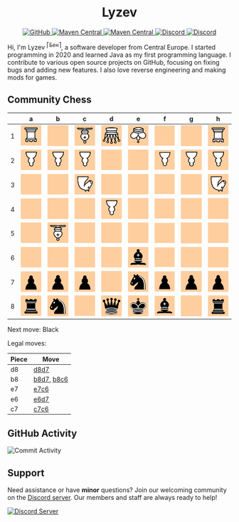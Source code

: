 <div align="center">
    <h1>Lyzev</h1>
    <a href="https://github.com/Lyzev">
        <img src="https://wsrv.nl/?url=https://cdn.jsdelivr.net/npm/@intergrav/devins-badges@3.2.0/assets/cozy-minimal/available/github_vector.svg&w=64&h=64" alt="GitHub">
    </a>
    <a href="https://lyzev.dev">
        <img src="https://wsrv.nl/?url=https://cdn.jsdelivr.net/npm/@intergrav/devins-badges@3.2.0/assets/cozy-minimal/documentation/website_vector.svg&w=64&h=64" alt="Maven Central">
    </a>
    <a href="https://central.sonatype.com/namespace/dev.lyzev.api">
        <img src="https://wsrv.nl/?url=https://cdn.jsdelivr.net/npm/@intergrav/devins-badges@3.2.0/assets/cozy-minimal/available/maven-central_vector.svg&w=64&h=64" alt="Maven Central">
    </a>
    <a href="https://lyzev.dev/discord">
        <img src="https://wsrv.nl/?url=https://cdn.jsdelivr.net/npm/@intergrav/devins-badges@3/assets/cozy-minimal/social/discord-plural_vector.svg&w=64&h=64" alt="Discord">
    </a>
    <a href="https://www.youtube.com/@lyzev">
        <img src="https://wsrv.nl/?url=https://cdn.jsdelivr.net/npm/@intergrav/devins-badges@3.2.0/assets/cozy-minimal/social/youtube-singular_vector.svg&w=64&h=64" alt="Discord">
    </a>
</div>

[//]: # (23, 08 Mon 2021, 20:00:00)

Hi, I'm Lyzev <sup>⎡Бен⎤</sup>, a software developer from Central Europe. I started programming in 2020 and learned Java as my first programming language. I contribute to various open source projects on GitHub, focusing on fixing bugs and adding new features. I also love reverse engineering and making mods for games.

## Community Chess

|   | a | b | c | d | e | f | g | h |
|---|---|---|---|---|---|---|---|---|
| 1 | ![R](chess/assets/img/white/down/tower.svg) | ![Empty](chess/assets/img/empty.svg) | ![B](chess/assets/img/white/down/bishop.svg) | ![Q](chess/assets/img/white/down/queen.svg) | ![K](chess/assets/img/white/down/king.svg) | ![Empty](chess/assets/img/empty.svg) | ![Empty](chess/assets/img/empty.svg) | ![R](chess/assets/img/white/down/tower.svg) |
| 2 | ![P](chess/assets/img/white/down/pawn.svg) | ![P](chess/assets/img/white/down/pawn.svg) | ![P](chess/assets/img/white/down/pawn.svg) | ![Empty](chess/assets/img/empty.svg) | ![Empty](chess/assets/img/empty.svg) | ![P](chess/assets/img/white/down/pawn.svg) | ![P](chess/assets/img/white/down/pawn.svg) | ![P](chess/assets/img/white/down/pawn.svg) |
| 3 | ![Empty](chess/assets/img/empty.svg) | ![Empty](chess/assets/img/empty.svg) | ![N](chess/assets/img/white/down/horse.svg) | ![Empty](chess/assets/img/empty.svg) | ![Empty](chess/assets/img/empty.svg) | ![Empty](chess/assets/img/empty.svg) | ![Empty](chess/assets/img/empty.svg) | ![N](chess/assets/img/white/down/horse.svg) |
| 4 | ![Empty](chess/assets/img/empty.svg) | ![Empty](chess/assets/img/empty.svg) | ![Empty](chess/assets/img/empty.svg) | ![P](chess/assets/img/white/down/pawn.svg) | ![Empty](chess/assets/img/empty.svg) | ![Empty](chess/assets/img/empty.svg) | ![Empty](chess/assets/img/empty.svg) | ![Empty](chess/assets/img/empty.svg) |
| 5 | ![Empty](chess/assets/img/empty.svg) | ![B](chess/assets/img/white/down/bishop.svg) | ![Empty](chess/assets/img/empty.svg) | ![Empty](chess/assets/img/empty.svg) | ![Empty](chess/assets/img/empty.svg) | ![Empty](chess/assets/img/empty.svg) | ![Empty](chess/assets/img/empty.svg) | ![Empty](chess/assets/img/empty.svg) |
| 6 | ![Empty](chess/assets/img/empty.svg) | ![Empty](chess/assets/img/empty.svg) | ![Empty](chess/assets/img/empty.svg) | ![Empty](chess/assets/img/empty.svg) | ![b](chess/assets/img/black/up/bishop.svg) | ![Empty](chess/assets/img/empty.svg) | ![Empty](chess/assets/img/empty.svg) | ![Empty](chess/assets/img/empty.svg) |
| 7 | ![p](chess/assets/img/black/up/pawn.svg) | ![p](chess/assets/img/black/up/pawn.svg) | ![p](chess/assets/img/black/up/pawn.svg) | ![Empty](chess/assets/img/empty.svg) | ![n](chess/assets/img/black/up/horse.svg) | ![p](chess/assets/img/black/up/pawn.svg) | ![p](chess/assets/img/black/up/pawn.svg) | ![p](chess/assets/img/black/up/pawn.svg) |
| 8 | ![r](chess/assets/img/black/up/tower.svg) | ![n](chess/assets/img/black/up/horse.svg) | ![Empty](chess/assets/img/empty.svg) | ![q](chess/assets/img/black/up/queen.svg) | ![k](chess/assets/img/black/up/king.svg) | ![b](chess/assets/img/black/up/bishop.svg) | ![Empty](chess/assets/img/empty.svg) | ![r](chess/assets/img/black/up/tower.svg) |

Next move: Black

Legal moves:

| Piece | Move |
|-------|------|
| d8 | [d8d7](https://github.com/Lyzev/Lyzev/issues/new?title=chess%7Cd8d7&body=Click+%27Create%27+to+submit+this+move.) |
| b8 | [b8d7](https://github.com/Lyzev/Lyzev/issues/new?title=chess%7Cb8d7&body=Click+%27Create%27+to+submit+this+move.), [b8c6](https://github.com/Lyzev/Lyzev/issues/new?title=chess%7Cb8c6&body=Click+%27Create%27+to+submit+this+move.) |
| e7 | [e7c6](https://github.com/Lyzev/Lyzev/issues/new?title=chess%7Ce7c6&body=Click+%27Create%27+to+submit+this+move.) |
| e6 | [e6d7](https://github.com/Lyzev/Lyzev/issues/new?title=chess%7Ce6d7&body=Click+%27Create%27+to+submit+this+move.) |
| c7 | [c7c6](https://github.com/Lyzev/Lyzev/issues/new?title=chess%7Cc7c6&body=Click+%27Create%27+to+submit+this+move.) |


## GitHub Activity

![Commit Activity](https://lyzev.dev/assets/img/Lyzev.svg)

## Support

Need assistance or have **minor** questions? Join our welcoming community on
the [Discord server](https://lyzev.dev/discord). Our members and staff are always ready to help!

[![Discord Server](https://cdn.jsdelivr.net/npm/@intergrav/devins-badges@3/assets/cozy/social/discord-plural_vector.svg)](https://lyzev.dev/discord)
